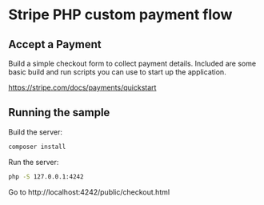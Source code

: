 # Stripe PHP custom payment flow

## Accept a Payment

Build a simple checkout form to collect payment details. Included are some basic build and run scripts you can use to start up the application.

https://stripe.com/docs/payments/quickstart

## Running the sample

Build the server:

```sh
composer install
```

Run the server:

```sh
php -S 127.0.0.1:4242
```

Go to http://localhost:4242/public/checkout.html
